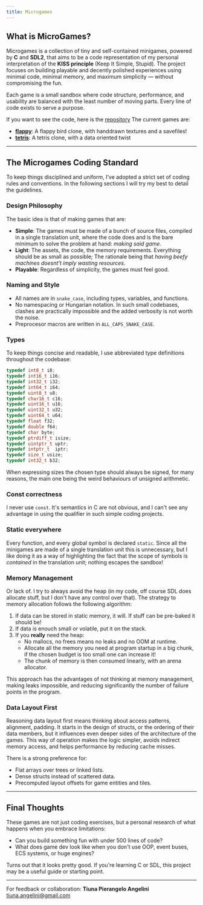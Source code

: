 ```yaml
---
title: Microgames
---
```


## What is MicroGames?
Microgames is a collection of tiny and self-contained minigames, powered by **C** and **SDL2**,
that aims to be a code representation of my personal interpretation of the
**KISS principle** (Keep It Simple, Stupid).
The project focuses on building playable and decently polished experiences using
minimal code, minimal memory, and maximum simplicity — without compromising the fun.

Each game is a small sandbox where code structure, performance, and usability are balanced with the least number of moving parts.
Every line of code exists to serve a purpose.

If you want to see the code, here is the [repository](https://github.com/waste37/microgames)
The current games are:

* [**flappy**](/microgames/flappy.md): A flappy bird clone, with handdrawn textures and a savefiles!
* [**tetris**](/microgames/tetris.md): A tetris clone, with a data oriented twist


---

## The Microgames Coding Standard

To keep things disciplined and uniform, I’ve adopted a strict set of coding rules and conventions.
In the following sections I will try my best to detail the guidelines.

### Design Philosophy
The basic idea is that of making games that are:

* **Simple**: The games must be made of a bunch of source files, compiled in a single translation unit, where the code does and is the bare minimum to solve the problem at hand: _making said game_.
* **Light**: The assets, the code, the memory requirements. Everything should be as small as possible; The rationale being that _having beefy machines doesnt't imply wasting resources_.
* **Playable**: Regardless of simplicity, the games must feel good.

### Naming and Style

- All names are in `snake_case`, including types, variables, and functions.
- No namespacing or Hungarian notation. In such small codebases, clashes are practically impossible and the added verbosity is not worth the noise.
- Preprocesor macros are written in `ALL_CAPS_SNAKE_CASE`.

### Types
To keep things concise and readable, I use abbreviated type definitions throughout the codebase:
```c
typedef int8_t i8;
typedef int16_t i16;
typedef int32_t i32;
typedef int64_t i64;
typedef uint8_t u8;
typedef char16_t c16;
typedef uint16_t u16;
typedef uint32_t u32;
typedef uint64_t u64;
typedef float f32;
typedef double f64;
typedef char byte;
typedef ptrdiff_t isize;
typedef uintptr_t uptr;
typedef intptr_t  iptr;
typedef size_t usize;
typedef int32_t b32;
```
When expressing sizes the chosen type should always be signed, for many reasons, the main one being the weird behaviours of unsigned arithmetic.

### Const correctness
I never use `const`. It's semantics in C are not obvious, and I can't see any advantage in using the qualifier in such simple coding projects.

### Static everywhere
Every function, and every global symbol is declared `static`.
Since all the minigames are made of a single translation unit this is unnecessary, but I like doing it
as a way of highlighting the fact that the scope of symbols is _contained_ in the translation unit; nothing escapes the sandbox!

### Memory Management
Or lack of. I try to always avoid the heap (in my code, off course SDL does allocate stuff, but I don't have any control over that).
The strategy to memory allocation follows the following algorithm:
1. If data can be stored in static memory, it will. If stuff can be pre-baked it should be!
2. If data is enouch small or volatile, put it on the stack.
3. If you **really** need the heap:
    * No mallocs, no frees means no leaks and no OOM at runtime.
    * Allocate all the memory you need at program startup in a big chunk, if the chosen budget is too small one can increase it!
    * The chunk of memory is then consumed linearly, with an arena allocator.

This approach has the advantages of not thinking at memory management, making leaks impossible, and reducing significantly the number of failure points in the program.

### Data Layout First
Reasoning data layout first means thinking about access patterns, alignment, padding.
It starts in the design of structs, or the ordering of their data members,
but it influences even deeper sides of the architecture of the games.
This way of operation makes the logic simpler, avoids indirect memory access, and helps performance by reducing cache misses.

There is a strong preference for:

* Flat arrays over trees or linked lists.
* Dense structs instead of scattered data.
* Precomputed layout offsets for game entities and tiles.

---

## Final Thoughts

These games are not just coding exercises, but a personal research of what happens when you embrace limitations:

- Can you build something fun with under 500 lines of code?
- What does game dev look like when you don't use OOP, event buses, ECS systems, or huge engines?

Turns out that it looks pretty good.
If you're learning C or SDL, this project may be a useful guide or starting point.

---

For feedback or collaboration:
**Tiuna Pierangelo Angelini**
<tiuna.angelini@gmail.com>
